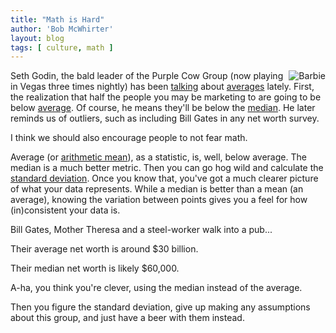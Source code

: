 ```yaml
---
title: "Math is Hard"
author: 'Bob McWhirter'
layout: blog
tags: [ culture, math ]
---
```

<img align="right" title="Barbie" id="image30" alt="Barbie" src="/blog/assets/Picture%209.png"/>Seth Godin, the bald leader of the Purple Cow Group (now playing in Vegas three times nightly) has been <a href="http://sethgodin.typepad.com/seths_blog/2006/05/average.html">talking</a> about <a href="http://sethgodin.typepad.com/seths_blog/2006/05/lumpy_curves.html">averages</a> lately.  First, the realization that half the people you may be marketing to are going to be below <a href="http://mathworld.wolfram.com/ArithmeticMean.html">average</a>.  Of course, he means they'll be below the <a href="http://mathworld.wolfram.com/Median.html">median</a>.  He later reminds us of outliers, such as including Bill Gates in any net worth survey.

I think we should also encourage people to not fear math.

Average (or <a href="http://mathworld.wolfram.com/ArithmeticMean.html">arithmetic mean</a>), as a statistic, is, well, below average.  The median is a much better metric.  Then you can go hog wild and calculate the <a href="http://mathworld.wolfram.com/StandardDeviation.html">standard deviation</a>.  Once you know that, you've got a much clearer picture of what your data represents.  While a median is better than a mean (an average), knowing the variation between points gives you a feel for how (in)consistent your data is.

Bill Gates, Mother Theresa and a steel-worker walk into a pub...

Their average net worth is around $30 billion.

Their median net worth is likely $60,000.

A-ha, you think you're clever, using the median instead of the average.

Then you  figure the standard deviation, give up making any assumptions about this group, and just have a beer with them instead.
